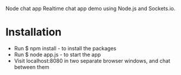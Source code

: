 Node chat app
Realtime chat app demo using Node.js and Sockets.io.

# Installation
- Run $ npm install - to install the packages
- Run $ node app.js - to start the app
- Visit localhost:8080 in two separate browser windows, and chat between them
